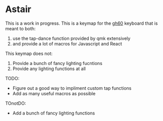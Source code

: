 # Astair


This is a work in progress.  This is a keymap for the [gh60](http://blog.komar.be/projects/gh60-programmable-keyboard/) keyboard that is meant to both: 
  1. use the tap-dance function provided by qmk extensively 
  2. and provide a lot of 
macros for Javascript and React


This keymap does not:
  1. Provide a bunch of fancy lighting fucntions
  2. Provide any lighting functions at all


TODO:  
  - Figure out a good way to impliment custom tap functions   
  - Add as many useful macros as possible


TOnotDO:
  - Add a bunch of fancy lighting functions